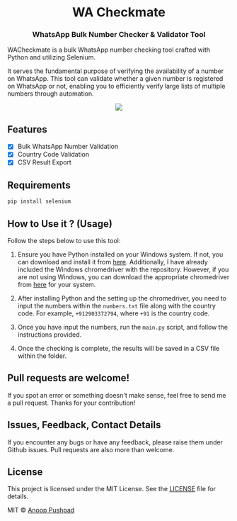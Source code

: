 <h1 align="center">WA Checkmate</h1>
<h3 align="center">WhatsApp Bulk Number Checker & Validator Tool</h3>

WACheckmate is a bulk WhatsApp number checking tool crafted with Python and utilizing Selenium.

It serves the fundamental purpose of verifying the availability of a number on WhatsApp. This tool can validate whether a given number is registered on WhatsApp or not, enabling you to efficiently verify large lists of multiple numbers through automation.

<p align="center">
    <a href="http://github.com/anooppushpad/WACheckmate" alt="Made with Python">
        <img src="https://forthebadge.com/images/badges/made-with-python.svg" /></a>
</p>

## Features

- [x] Bulk WhatsApp Number Validation
- [x] Country Code Validation
- [x] CSV Result Export

## Requirements
```bash
pip install selenium
```
## How to Use it ? (Usage)

Follow the steps below to use this tool:

1. Ensure you have Python installed on your Windows system. If not, you can download and install it from [here](https://www.python.org/downloads/). Additionally, I have already included the Windows chromedriver with the repository. However, if you are not using Windows, you can download the appropriate chromedriver from [here](https://googlechromelabs.github.io/chrome-for-testing/) for your system.

2. After installing Python and the setting up the chromedriver, you need to input the numbers within the `numbers.txt` file along with the country code. For example, `+912903372794`, where `+91` is the country code.

3. Once you have input the numbers, run the `main.py` script, and follow the instructions provided.

4. Once the checking is complete, the results will be saved in a CSV file within the folder.

## Pull requests are welcome!

If you spot an error or something doesn't make sense, feel free to send me a pull request. Thanks for your contribution!

## Issues, Feedback, Contact Details

If you encounter any bugs or have any feedback, please raise them under Github issues. Pull requests are also more than welcome.

## License

This project is licensed under the MIT License. See the [LICENSE](LICENSE) file for details.

MIT  © [Anoop Pushpad](https://github.com/anooppushpad)
